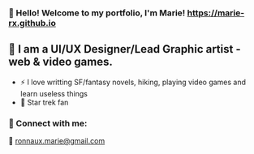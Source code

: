 ### 👋 Hello! Welcome to my portfolio, I'm Marie!  https://marie-rx.github.io


## 💬 I am a UI/UX Designer/Lead Graphic artist - web & video games.
- ⚡️ I love writting SF/fantasy novels, hiking, playing video games and learn useless things
- 🖖 Star trek fan

### 📩 Connect with me:
🔗 ronnaux.marie@gmail.com



